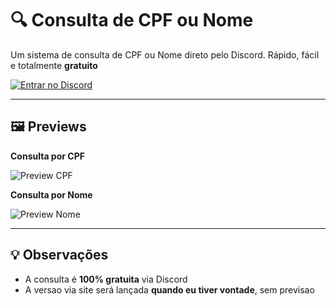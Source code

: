 # 🔍 Consulta de CPF ou Nome

Um sistema de consulta de CPF ou Nome direto pelo Discord. Rápido, fácil e totalmente **gratuito**

[![Entrar no Discord](https://img.shields.io/badge/Entrar%20no%20Discord-5865F2?style=for-the-badge&logo=discord&logoColor=white)](https://discord.gg/3xYsYXZR2y)

---

## 🖼️ Previews

**Consulta por CPF**

![Preview CPF](https://i.imgur.com/oyuZmF7.png)

**Consulta por Nome**

![Preview Nome](https://i.imgur.com/b0WXiei.png)

---

## 💡 Observações

- A consulta é **100% gratuita** via Discord
- A versao via site será lançada **quando eu tiver vontade**, sem previsao
